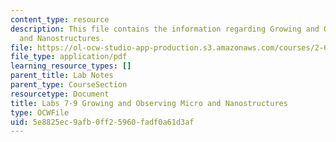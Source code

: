 ```yaml
---
content_type: resource
description: This file contains the information regarding Growing and Observing Micro
  and Nanostructures.
file: https://ol-ocw-studio-app-production.s3.amazonaws.com/courses/2-674-micro-nano-engineering-laboratory-spring-2016/5e8825ec9afb0ff25960fadf0a61d3af_MIT2_674S16_LabNote7_9.pdf
file_type: application/pdf
learning_resource_types: []
parent_title: Lab Notes
parent_type: CourseSection
resourcetype: Document
title: Labs 7-9 Growing and Observing Micro and Nanostructures
type: OCWFile
uid: 5e8825ec-9afb-0ff2-5960-fadf0a61d3af
---
```

